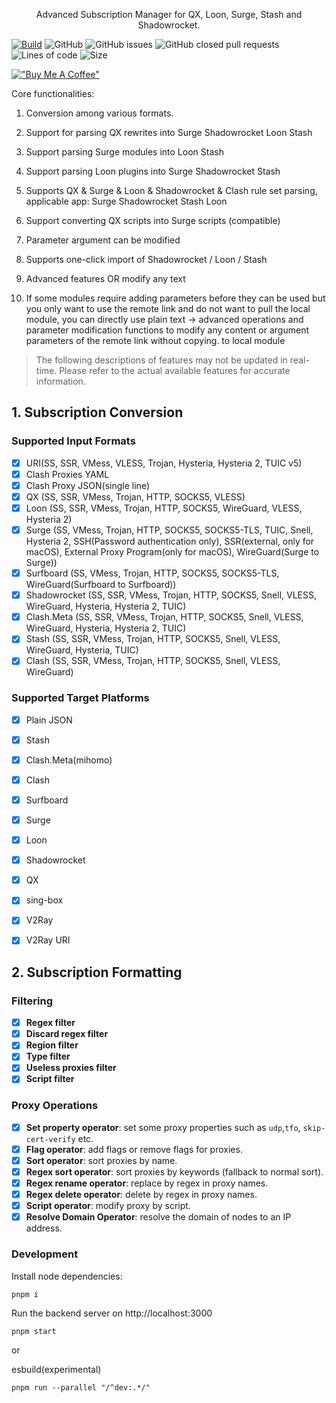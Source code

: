 <p align="center" color="#6a737d">
Advanced Subscription Manager for QX, Loon, Surge, Stash and Shadowrocket.
</p>

[![Build](https://github.com/sub-store-org/Sub-Store/actions/workflows/main.yml/badge.svg)](https://github.com/sub-store-org/Sub-Store/actions/workflows/main.yml) ![GitHub](https://img.shields.io/github/license/sub-store-org/Sub-Store) ![GitHub issues](https://img.shields.io/github/issues/sub-store-org/Sub-Store) ![GitHub closed pull requests](https://img.shields.io/github/issues-pr-closed-raw/Peng-Ym/Sub-Store) ![Lines of code](https://img.shields.io/tokei/lines/github/sub-store-org/Sub-Store) ![Size](https://img.shields.io/github/languages/code-size/sub-store-org/Sub-Store) 

[!["Buy Me A Coffee"](https://www.buymeacoffee.com/assets/img/custom_images/orange_img.png)](https://www.buymeacoffee.com/PengYM)
   
Core functionalities:

1. Conversion among various formats.
2. Support for parsing QX rewrites into Surge Shadowrocket Loon Stash

3. Support parsing Surge modules into Loon Stash

4. Support parsing Loon plugins into Surge Shadowrocket Stash

5. Supports QX & Surge & Loon & Shadowrocket & Clash rule set parsing, applicable app: Surge Shadowrocket Stash Loon

6. Support converting QX scripts into Surge scripts (compatible)

7. Parameter argument can be modified

8. Supports one-click import of Shadowrocket / Loon / Stash

9. Advanced features OR modify any text

10. If some modules require adding parameters before they can be used but you only want to use the remote link and do not want to pull the local module, you can directly use plain text -> advanced operations and parameter modification functions to modify any content or argument parameters of the remote link without copying. to local module

> The following descriptions of features may not be updated in real-time. Please refer to the actual available features for accurate information.
   
## 1. Subscription Conversion

### Supported Input Formats

- [x] URI(SS, SSR, VMess, VLESS, Trojan, Hysteria, Hysteria 2, TUIC v5)
- [x] Clash Proxies YAML
- [x] Clash Proxy JSON(single line)
- [x] QX (SS, SSR, VMess, Trojan, HTTP, SOCKS5, VLESS)
- [x] Loon (SS, SSR, VMess, Trojan, HTTP, SOCKS5, WireGuard, VLESS, Hysteria 2)
- [x] Surge (SS, VMess, Trojan, HTTP, SOCKS5, SOCKS5-TLS, TUIC, Snell, Hysteria 2, SSH(Password authentication only), SSR(external, only for macOS), External Proxy Program(only for macOS), WireGuard(Surge to Surge))
- [x] Surfboard (SS, VMess, Trojan, HTTP, SOCKS5, SOCKS5-TLS, WireGuard(Surfboard to Surfboard))
- [x] Shadowrocket (SS, SSR, VMess, Trojan, HTTP, SOCKS5, Snell, VLESS, WireGuard, Hysteria, Hysteria 2, TUIC)
- [x] Clash.Meta (SS, SSR, VMess, Trojan, HTTP, SOCKS5, Snell, VLESS, WireGuard, Hysteria, Hysteria 2, TUIC)
- [x] Stash (SS, SSR, VMess, Trojan, HTTP, SOCKS5, Snell, VLESS, WireGuard, Hysteria, TUIC)
- [x] Clash (SS, SSR, VMess, Trojan, HTTP, SOCKS5, Snell, VLESS, WireGuard)

### Supported Target Platforms

- [x] Plain JSON
- [x] Stash
- [x] Clash.Meta(mihomo)
- [x] Clash
- [x] Surfboard
- [x] Surge
- [x] Loon
- [x] Shadowrocket
- [x] QX
- [x] sing-box
- [x] V2Ray
- [x] V2Ray URI


## 2. Subscription Formatting

### Filtering

- [x] **Regex filter**
- [x] **Discard regex filter**
- [x] **Region filter**
- [x] **Type filter**
- [x] **Useless proxies filter**
- [x] **Script filter**

### Proxy Operations

- [x] **Set property operator**: set some proxy properties such as `udp`,`tfo`, `skip-cert-verify` etc.
- [x] **Flag operator**: add flags or remove flags for proxies.
- [x] **Sort operator**: sort proxies by name.
- [x] **Regex sort operator**: sort proxies by keywords (fallback to normal sort).
- [x] **Regex rename operator**: replace by regex in proxy names.
- [x] **Regex delete operator**: delete by regex in proxy names.
- [x] **Script operator**: modify proxy by script.
- [x] **Resolve Domain Operator**: resolve the domain of nodes to an IP address.

### Development
Install node dependencies:

```
pnpm i
```

Run the backend server on http://localhost:3000


```
pnpm start
```

or

esbuild(experimental)

```
pnpm run --parallel "/^dev:.*/"
```
